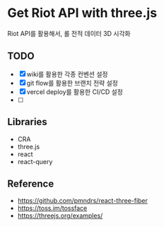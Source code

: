# Get Riot API with three.js

Riot API를 활용해서, 롤 전적 데이터 3D 시각화

## TODO

- [x] wiki를 활용한 각종 컨벤션 설정
- [x] git flow를 활용한 브랜치 전략 설정
- [x] vercel deploy를 활용한 CI/CD 설정
- [ ]

## Libraries
- CRA
- three.js
- react 
- react-query

## Reference
- https://github.com/pmndrs/react-three-fiber
- https://toss.im/tossface
- https://threejs.org/examples/